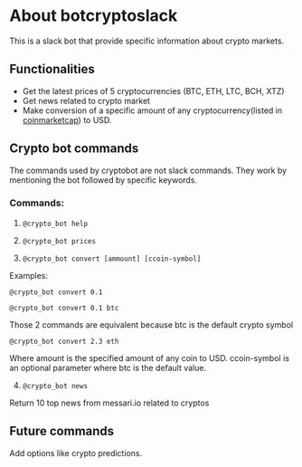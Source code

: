 # About botcryptoslack
This is a slack bot that provide specific information about crypto markets.

## Functionalities
* Get the latest prices of 5 cryptocurrencies (BTC, ETH, LTC, BCH,  XTZ)
* Get news related to crypto market
* Make conversion of a specific amount of any cryptocurrency(listed in [coinmarketcap](https://coinmarketcap.com)) to USD.

## Crypto bot commands
The commands used by cryptobot are not slack commands. They work by mentioning the bot followed by specific keywords.

### Commands:
1.     @crypto_bot help 
2.     @crypto_bot prices
3.     @crypto_bot convert [ammount] [ccoin-symbol] 
  Examples:
  
    @crypto_bot convert 0.1
    
    @crypto_bot convert 0.1 btc
    
Those 2 commands are equivalent because btc is the default crypto symbol

    @crypto_bot convert 2.3 eth
Where amount is the specified amount of any coin to USD.  ccoin-symbol is an optional parameter where btc is the default value.

4.     @crypto_bot news 
Return 10 top news from messari.io related to cryptos

## Future commands
Add options like crypto predictions.



